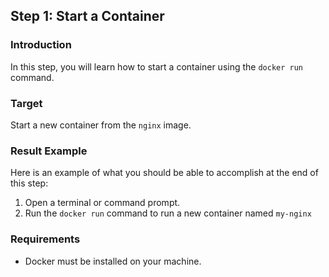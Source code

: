 ## Step 1: Start a Container

### Introduction

In this step, you will learn how to start a container using the `docker run` command.

### Target

Start a new container from the `nginx` image.

### Result Example

Here is an example of what you should be able to accomplish at the end of this step:

1. Open a terminal or command prompt.
2. Run the `docker run` command to run a new container named `my-nginx`


### Requirements

- Docker must be installed on your machine.

